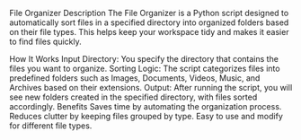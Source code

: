 File Organizer
Description
The File Organizer is a Python script designed to automatically sort files in a specified directory into organized folders based on their file types. This helps keep your workspace tidy and makes it easier to find files quickly.

How It Works
Input Directory: You specify the directory that contains the files you want to organize.
Sorting Logic: The script categorizes files into predefined folders such as Images, Documents, Videos, Music, and Archives based on their extensions.
Output: After running the script, you will see new folders created in the specified directory, with files sorted accordingly.
Benefits
Saves time by automating the organization process.
Reduces clutter by keeping files grouped by type.
Easy to use and modify for different file types.
